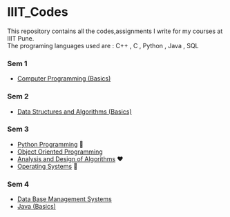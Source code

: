 # IIIT_Codes
This repository contains all the codes,assignments I write for my courses at IIIT Pune.<br>
The programing languages used are : C++ , C , Python , Java , SQL 

###  Sem 1 
  * [Computer Programming (Basics)](https://github.com/darshancool25/IIIT_Codes/tree/master/FY%20Lab%20Codes/SEM%201)

###  Sem 2 
  * [Data Structures and Algorithms (Basics)](https://github.com/darshancool25/IIIT_Codes/tree/master/FY%20Lab%20Codes/SEM%202)
###  Sem 3 
  * [Python Programming](https://github.com/darshancool25/IIIT_Codes/tree/master/SY%20Lab%20Codes/SEM%203/SEM%203%20Python) :snake:
  * [Object Oriented Programming](https://github.com/darshancool25/IIIT_Codes/tree/master/SY%20Lab%20Codes/SEM%203/SEM%203%20OOPM)
  * [Analysis and Design of Algorithms](https://github.com/darshancool25/IIIT_Codes/tree/master/SY%20Lab%20Codes/SEM%203/SEM%203%20AADA) :heart:
  * [Operating Systems](https://github.com/darshancool25/IIIT_Codes/tree/master/SY%20Lab%20Codes/SEM%203/SEM%203%20OS) :ghost:
###  Sem 4 
  * [Data Base Management Systems](https://github.com/darshancool25/IIIT_Codes/tree/master/SY%20Lab%20Codes/SEM%204/DBMS)
  * [Java (Basics)](https://github.com/darshancool25/IIIT_Codes/tree/master/SY%20Lab%20Codes/SEM%204/Java)
  
